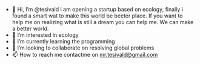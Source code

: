 - 👋 Hi, I’m @tesivald
i am opening a startup based on ecology, finally i found a smart wat to make this world be beeter place.
If you want to help me on realizing what is still a dream you can help me. We can make a better world.
- 👀 I’m interested in ecology
- 🌱 I’m currently learning the programming
- 💞️ I’m looking to collaborate on resolving global problems
- 📫 How to reach me contactme on mr.tesivald@gmail.com

<!---
tesivald/tesivald is a ✨ special ✨ repository because its `README.md` (this file) appears on your GitHub profile.
You can click the Preview link to take a look at your changes.
--->
